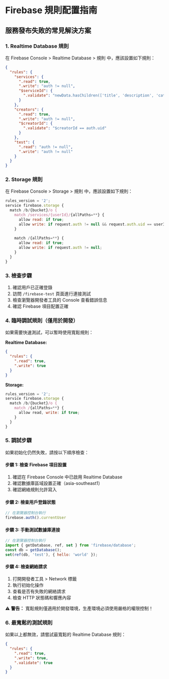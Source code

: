 # Firebase 規則配置指南

## 服務發布失敗的常見解決方案

### 1. Realtime Database 規則

在 Firebase Console > Realtime Database > 規則 中，應該設置如下規則：

```json
{
  "rules": {
    "services": {
      ".read": true,
      ".write": "auth != null",
      "$serviceId": {
        ".validate": "newData.hasChildren(['title', 'description', 'category', 'price', 'creatorId']) && newData.child('creatorId').val() == auth.uid"
      }
    },
    "creators": {
      ".read": true,
      ".write": "auth != null",
      "$creatorId": {
        ".validate": "$creatorId == auth.uid"
      }
    },
    "test": {
      ".read": "auth != null",
      ".write": "auth != null"
    }
  }
}
```

### 2. Storage 規則

在 Firebase Console > Storage > 規則 中，應該設置如下規則：

```javascript
rules_version = '2';
service firebase.storage {
  match /b/{bucket}/o {
    match /services/{userId}/{allPaths=**} {
      allow read: if true;
      allow write: if request.auth != null && request.auth.uid == userId;
    }
    
    match /{allPaths=**} {
      allow read: if true;
      allow write: if request.auth != null;
    }
  }
}
```

### 3. 檢查步驟

1. 確認用戶已正確登錄
2. 訪問 `/firebase-test` 頁面進行連接測試
3. 檢查瀏覽器開發者工具的 Console 查看錯誤信息
4. 確認 Firebase 項目配置正確

### 4. 臨時調試規則（僅用於開發）

如果需要快速測試，可以暫時使用寬鬆規則：

**Realtime Database:**
```json
{
  "rules": {
    ".read": true,
    ".write": true
  }
}
```

**Storage:**
```javascript
rules_version = '2';
service firebase.storage {
  match /b/{bucket}/o {
    match /{allPaths=**} {
      allow read, write: if true;
    }
  }
}
```

### 5. 調試步驟

如果初始化仍然失敗，請按以下順序檢查：

#### 步驟 1: 檢查 Firebase 項目設置
1. 確認在 Firebase Console 中已啟用 Realtime Database
2. 確認數據庫區域設置正確（asia-southeast1）
3. 確認網絡規則允許寫入

#### 步驟 2: 檢查用戶登錄狀態
```javascript
// 在瀏覽器控制台執行
firebase.auth().currentUser
```

#### 步驟 3: 手動測試數據庫連接
```javascript
// 在瀏覽器控制台執行
import { getDatabase, ref, set } from 'firebase/database';
const db = getDatabase();
set(ref(db, 'test'), { hello: 'world' });
```

#### 步驟 4: 檢查網絡請求
1. 打開開發者工具 > Network 標籤
2. 執行初始化操作
3. 查看是否有失敗的網絡請求
4. 檢查 HTTP 狀態碼和響應內容

⚠️ **警告：** 寬鬆規則僅適用於開發環境，生產環境必須使用嚴格的權限控制！

### 6. 最寬鬆的測試規則

如果以上都無效，請嘗試最寬鬆的 Realtime Database 規則：

```json
{
  "rules": {
    ".read": true,
    ".write": true,
    ".validate": true
  }
}
```

